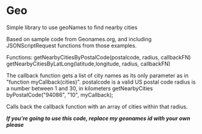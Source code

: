 Geo
===

Simple library to use geoNames to find nearby cities

Based on sample code from Geonames.org, and including JSONScriptRequest functions
from those examples.
   
Functions:
  getNearbyCitiesByPostalCode(postalcode, radius, callbackFN)
  getNearbyCitiesByLatLong(latitude,longitude, radius, callbackFN)

   The callback function gets a list of city names as its only parameter as in 
   "function myCallback(cities)".
   postalcode is a valid US postal code
   radius is a number between 1 and 30, in kilometers
      getNearbyCities byPostalCode("94086", "10", myCallback);
   
   Calls back the callback function with an array of cities within that radius.
   
   
   ***If you're going to use this code, replace my geonames id with your own please***
